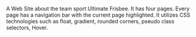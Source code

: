 A Web Site about the team sport Ultimate Frisbee. It has four pages. Every page has a navigation bar with the current page highlighted. It utilizes CSS technologies such as float, gradient, rounded corners, pseudo class selectors, Hover.
